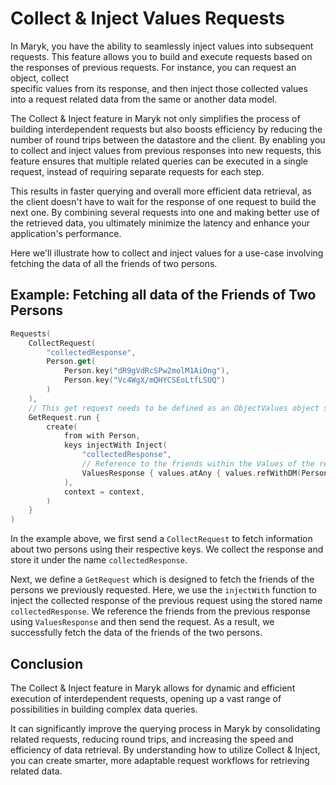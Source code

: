 # Collect & Inject Values Requests

In Maryk, you have the ability to seamlessly inject values into subsequent requests.
This feature allows you to build and execute requests based on the responses of previous 
requests. For instance, you can request an object, collect  
specific values from its response, and then inject those collected values into a request related 
data from the same or another data model.

The Collect & Inject feature in Maryk not only simplifies the process of building interdependent
requests but also boosts efficiency by reducing the number of round trips between the datastore 
and the client. By enabling you to collect and inject values from previous responses into new 
requests, this feature ensures that multiple related queries can be executed in a single request,
instead of requiring separate requests for each step.

This results in faster querying and overall more efficient data retrieval, as the client doesn't
have to wait for the response of one request to build the next one. By combining several requests
into one and making better use of the retrieved data, you ultimately minimize the latency and
enhance your application's performance.

Here we'll illustrate how to collect and inject values for a use-case involving
fetching the data of all the friends of two persons.

## Example: Fetching all data of the Friends of Two Persons

```kotlin
Requests(
    CollectRequest(
        "collectedResponse",
        Person.get(
            Person.key("dR9gVdRcSPw2molM1AiOng"),
            Person.key("Vc4WgX/mQHYCSEoLtfLSUQ")
        )
    ),
    // This get request needs to be defined as an ObjectValues object so the response can be injected later
    GetRequest.run {
        create(
            from with Person,
            keys injectWith Inject(
                "collectedResponse",
                // Reference to the friends within the Values of the response
                ValuesResponse { values.atAny { values.refWithDM(Person) { friends } } }
            ),
            context = context,
        )
    }
)
```

In the example above, we first send a `CollectRequest` to fetch information about two persons
using their respective keys. We collect the response and store it under the name 
`collectedResponse`.

Next, we define a `GetRequest` which is designed to fetch the friends of the persons we previously
requested. Here, we use the `injectWith` function to inject the collected response of the previous
request using the stored name `collectedResponse`. We reference the friends from the previous 
response using `ValuesResponse` and then send the request. As a result, we successfully fetch 
the data of the friends of the two persons.

## Conclusion

The Collect & Inject feature in Maryk allows for dynamic and efficient execution of interdependent
requests, opening up a vast range of possibilities in building complex data queries.

It can significantly improve the querying process in Maryk by consolidating related requests, reducing
round trips, and increasing the speed and efficiency of data retrieval. By understanding how to utilize 
Collect & Inject, you can create smarter, more adaptable request workflows for retrieving related data.
